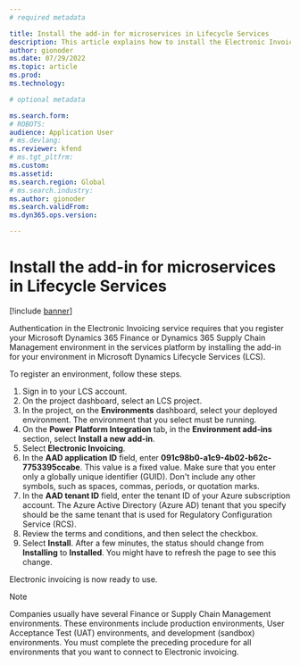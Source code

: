 ```yaml
---
# required metadata

title: Install the add-in for microservices in Lifecycle Services
description: This article explains how to install the Electronic Invoicing add-in in Microsoft Dynamics Lifecycle Services (LCS).
author: gionoder
ms.date: 07/29/2022
ms.topic: article
ms.prod: 
ms.technology: 

# optional metadata

ms.search.form: 
# ROBOTS: 
audience: Application User
# ms.devlang: 
ms.reviewer: kfend
# ms.tgt_pltfrm: 
ms.custom: 
ms.assetid: 
ms.search.region: Global
# ms.search.industry: 
ms.author: gionoder
ms.search.validFrom: 
ms.dyn365.ops.version: 

---
```


# Install the add-in for microservices in Lifecycle Services

[!include [banner](../includes/banner.md)]

Authentication in the Electronic Invoicing service requires that you register your Microsoft Dynamics 365 Finance or Dynamics 365 Supply Chain Management environment in the services platform by installing the add-in for your environment in Microsoft Dynamics Lifecycle Services (LCS).

To register an environment, follow these steps.

1. Sign in to your LCS account.
2. On the project dashboard, select an LCS project.
2. In the project, on the **Environments** dashboard, select your deployed environment. The environment that you select must be running.
3. On the **Power Platform Integration** tab, in the **Environment add-ins** section, select **Install a new add-in**.
4. Select **Electronic Invoicing**.
5. In the **AAD application ID** field, enter **091c98b0-a1c9-4b02-b62c-7753395ccabe**. This value is a fixed value. Make sure that you enter only a globally unique identifier (GUID). Don't include any other symbols, such as spaces, commas, periods, or quotation marks.
6. In the **AAD tenant ID** field, enter the tenant ID of your Azure subscription account. The Azure Active Directory (Azure AD) tenant that you specify should be the same tenant that is used for Regulatory Configuration Service (RCS).
7. Review the terms and conditions, and then select the checkbox.
8. Select **Install**. After a few minutes, the status should change from **Installing** to **Installed**. You might have to refresh the page to see this change.

Electronic invoicing is now ready to use.

> [!NOTE]
> Companies usually have several Finance or Supply Chain Management environments. These environments include production environments, User Acceptance Test (UAT) environments, and development (sandbox) environments. You must complete the preceding procedure for all environments that you want to connect to Electronic invoicing.
